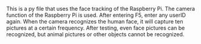 This is a py file that uses the face tracking of the Raspberry Pi. The camera function of the Raspberry Pi is used. After entering F5,
enter any userID again. When the camera recognizes the human face, it will capture ten pictures at a certain frequency. After testing,
even face pictures can be recognized, but animal pictures or other objects cannot be recognized.
